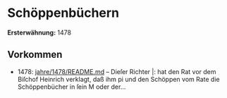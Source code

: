 # Schöppenbüchern

**Ersterwähnung:** 1478

## Vorkommen
- 1478: [jahre/1478/README.md](../jahre/1478/README.md) – Dieſer Richter
|: hat den Rat vor dem Biſchof Heinrich verklagt, daß ihm
pi und den Schöppen vom Rate die Schöppenbücher in ſein
M oder der...
